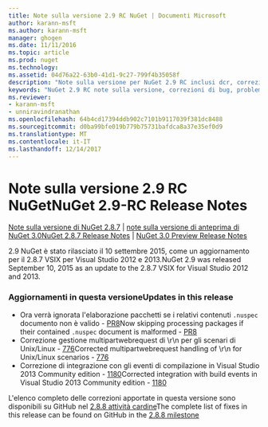 ```yaml
---
title: Note sulla versione 2.9 RC NuGet | Documenti Microsoft
author: karann-msft
ms.author: karann-msft
manager: ghogen
ms.date: 11/11/2016
ms.topic: article
ms.prod: nuget
ms.technology: 
ms.assetid: 04d76a22-63b0-41d1-9c27-799f4b35058f
description: "Note sulla versione per NuGet 2.9 RC inclusi dcr, correzioni di bug, le funzionalità aggiunte e problemi noti."
keywords: "NuGet 2.9 RC note sulla versione, correzioni di bug, problemi noti, aggiunta di funzionalità, eseguire"
ms.reviewer:
- karann-msft
- unniravindranathan
ms.openlocfilehash: 64b4cd17394ddb902c7101b9117039f381dc8488
ms.sourcegitcommit: d0ba99bfe019b779b75731bafdca8a37e35ef0d9
ms.translationtype: MT
ms.contentlocale: it-IT
ms.lasthandoff: 12/14/2017
---
```

# <a name="nuget-29-rc-release-notes"></a><span data-ttu-id="4a84c-104">Note sulla versione 2.9 RC NuGet</span><span class="sxs-lookup"><span data-stu-id="4a84c-104">NuGet 2.9-RC Release Notes</span></span>

<span data-ttu-id="4a84c-105">[Note sulla versione di NuGet 2.8.7](../release-notes/nuget-2.8.7.md) | [note sulla versione di anteprima di NuGet 3.0](../release-notes/nuget-3.0-preview.md)</span><span class="sxs-lookup"><span data-stu-id="4a84c-105">[NuGet 2.8.7 Release Notes](../release-notes/nuget-2.8.7.md) | [NuGet 3.0 Preview Release Notes](../release-notes/nuget-3.0-preview.md)</span></span>

<span data-ttu-id="4a84c-106">2.9 NuGet è stato rilasciato il 10 settembre 2015, come un aggiornamento per il 2.8.7 VSIX per Visual Studio 2012 e 2013.</span><span class="sxs-lookup"><span data-stu-id="4a84c-106">NuGet 2.9 was released September 10, 2015 as an update to the 2.8.7 VSIX for Visual Studio 2012 and 2013.</span></span>

### <a name="updates-in-this-release"></a><span data-ttu-id="4a84c-107">Aggiornamenti in questa versione</span><span class="sxs-lookup"><span data-stu-id="4a84c-107">Updates in this release</span></span>

* <span data-ttu-id="4a84c-108">Ora verrà ignorata l'elaborazione pacchetti se i relativi contenuti `.nuspec` documento non è valido - [PR8](https://github.com/NuGet/NuGet2/pull/8)</span><span class="sxs-lookup"><span data-stu-id="4a84c-108">Now skipping processing packages if their contained `.nuspec` document is malformed - [PR8](https://github.com/NuGet/NuGet2/pull/8)</span></span>
* <span data-ttu-id="4a84c-109">Correzione gestione multipartwebrequest di \r\n per gli scenari di Unix/Linux - [776](https://github.com/NuGet/Home/issues/776)</span><span class="sxs-lookup"><span data-stu-id="4a84c-109">Corrected multipartwebrequest handling of \r\n for Unix/Linux scenarios - [776](https://github.com/NuGet/Home/issues/776)</span></span>
* <span data-ttu-id="4a84c-110">Correzione di integrazione con gli eventi di compilazione in Visual Studio 2013 Community edition - [1180](https://github.com/NuGet/Home/issues/1180)</span><span class="sxs-lookup"><span data-stu-id="4a84c-110">Corrected integration with build events in Visual Studio 2013 Community edition - [1180](https://github.com/NuGet/Home/issues/1180)</span></span>


<span data-ttu-id="4a84c-111">L'elenco completo delle correzioni apportate in questa versione sono disponibili su GitHub nel [2.8.8 attività cardine](https://github.com/NuGet/Home/issues?q=milestone%3A2.8.8+is%3Aclosed)</span><span class="sxs-lookup"><span data-stu-id="4a84c-111">The complete list of fixes in this release can be found on GitHub in the [2.8.8 milestone](https://github.com/NuGet/Home/issues?q=milestone%3A2.8.8+is%3Aclosed)</span></span>

